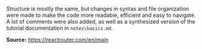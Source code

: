 Structure is mostly the same, but changes in syntax and file organization were made to make the code more readable, efficient and easy to navigate. A lot of comments were also added, as well as a synthesized version of the tutorial documentation in `notes\basics.md`.

**Source:** https://reactrouter.com/en/main
